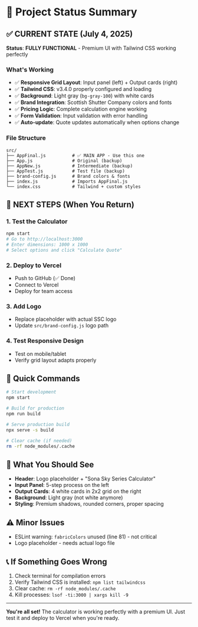 # 🎯 Project Status Summary

## ✅ CURRENT STATE (July 4, 2025)

**Status**: **FULLY FUNCTIONAL** - Premium UI with Tailwind CSS working perfectly

### What's Working
- ✅ **Responsive Grid Layout**: Input panel (left) + Output cards (right)
- ✅ **Tailwind CSS**: v3.4.0 properly configured and loading
- ✅ **Background**: Light gray (`bg-gray-100`) with white cards
- ✅ **Brand Integration**: Scottish Shutter Company colors and fonts
- ✅ **Pricing Logic**: Complete calculation engine working
- ✅ **Form Validation**: Input validation with error handling
- ✅ **Auto-update**: Quote updates automatically when options change

### File Structure
```
src/
├── AppFinal.js          # ✅ MAIN APP - Use this one
├── App.js               # Original (backup)
├── AppNew.js            # Intermediate (backup)
├── AppTest.js           # Test file (backup)
├── brand-config.js      # Brand colors & fonts
├── index.js             # Imports AppFinal.js
└── index.css            # Tailwind + custom styles
```

## 🚀 NEXT STEPS (When You Return)

### 1. Test the Calculator
```bash
npm start
# Go to http://localhost:3000
# Enter dimensions: 1000 x 1000
# Select options and click "Calculate Quote"
```

### 2. Deploy to Vercel
- Push to GitHub (✅ Done)
- Connect to Vercel
- Deploy for team access

### 3. Add Logo
- Replace placeholder with actual SSC logo
- Update `src/brand-config.js` logo path

### 4. Test Responsive Design
- Test on mobile/tablet
- Verify grid layout adapts properly

## 🔧 Quick Commands

```bash
# Start development
npm start

# Build for production
npm run build

# Serve production build
npx serve -s build

# Clear cache (if needed)
rm -rf node_modules/.cache
```

## 🎨 What You Should See

- **Header**: Logo placeholder + "Sona Sky Series Calculator"
- **Input Panel**: 5-step process on the left
- **Output Cards**: 4 white cards in 2x2 grid on the right
- **Background**: Light gray (not white anymore)
- **Styling**: Premium shadows, rounded corners, proper spacing

## ⚠️ Minor Issues

- ESLint warning: `fabricColors` unused (line 81) - not critical
- Logo placeholder - needs actual logo file

## 📞 If Something Goes Wrong

1. Check terminal for compilation errors
2. Verify Tailwind CSS is installed: `npm list tailwindcss`
3. Clear cache: `rm -rf node_modules/.cache`
4. Kill processes: `lsof -ti:3000 | xargs kill -9`

---

**You're all set!** The calculator is working perfectly with a premium UI. Just test it and deploy to Vercel when you're ready. 